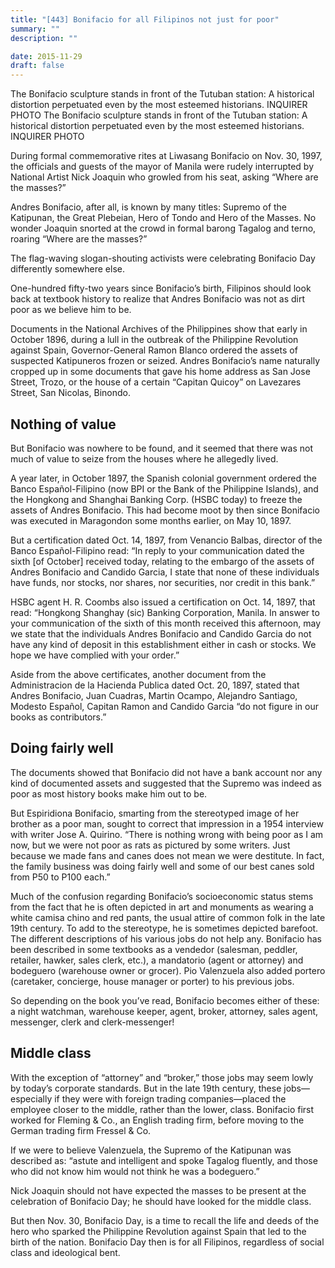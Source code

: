 ```yaml
---
title: "[443] Bonifacio for all Filipinos not just for poor"
summary: ""
description: ""

date: 2015-11-29
draft: false
---
```


The Bonifacio sculpture stands in front of the Tutuban station: A historical distortion perpetuated even by the most esteemed historians. INQUIRER PHOTO 
The Bonifacio sculpture stands in front of the Tutuban station: A historical distortion perpetuated even by the most esteemed historians. INQUIRER PHOTO

During formal commemorative rites at Liwasang Bonifacio on Nov. 30, 1997, the officials and guests of the mayor of Manila were rudely interrupted by National Artist Nick Joaquin who growled from his seat, asking “Where are the masses?”

Andres Bonifacio, after all, is known by many titles: Supremo of the Katipunan, the Great Plebeian, Hero of Tondo and Hero of the Masses. No wonder Joaquin snorted at the crowd in formal barong Tagalog and terno, roaring “Where are the masses?”

The flag-waving slogan-shouting activists were celebrating Bonifacio Day differently somewhere else.

One-hundred fifty-two years since Bonifacio’s birth, Filipinos should look back at textbook history to realize that Andres Bonifacio was not as dirt poor as we believe him to be.

Documents in the National Archives of the Philippines show that early in October 1896, during a lull in the outbreak of the Philippine Revolution against Spain, Governor-General Ramon Blanco ordered the assets of suspected Katipuneros frozen or seized. Andres Bonifacio’s name naturally cropped up in some documents that gave his home address as San Jose Street, Trozo, or the house of a certain “Capitan Quicoy” on Lavezares Street, San Nicolas, Binondo.

## Nothing of value

But Bonifacio was nowhere to be found, and it seemed that there was not much of value to seize from the houses where he allegedly lived.

A year later, in October 1897, the Spanish colonial government ordered the Banco Español-Filipino (now BPI or the Bank of the Philippine Islands), and the Hongkong and Shanghai Banking Corp. (HSBC today) to freeze the assets of Andres Bonifacio. This had become moot by then since Bonifacio was executed in Maragondon some months earlier, on May 10, 1897.

But a certification dated Oct. 14, 1897, from Venancio Balbas, director of the Banco Español-Filipino read: “In reply to your communication dated the sixth [of October] received today, relating to the embargo of the assets of Andres Bonifacio and Candido Garcia, I state that none of these individuals have funds, nor stocks, nor shares, nor securities, nor credit in this bank.”

HSBC agent H. R. Coombs also issued a certification on Oct. 14, 1897, that read: “Hongkong Shanghay (sic) Banking Corporation, Manila. In answer to your communication of the sixth of this month received this afternoon, may we state that the individuals Andres Bonifacio and Candido Garcia do not have any kind of deposit in this establishment either in cash or stocks. We hope we have complied with your order.”

Aside from the above certificates, another document from the Administracion de la Hacienda Publica dated Oct. 20, 1897, stated that Andres Bonifacio, Juan Cuadras, Martin Ocampo, Alejandro Santiago, Modesto Español, Capitan Ramon and Candido Garcia “do not figure in our books as contributors.”

## Doing fairly well

The documents showed that Bonifacio did not have a bank account nor any kind of documented assets and suggested that the Supremo was indeed as poor as most history books make him out to be.

But Espiridiona Bonifacio, smarting from the stereotyped image of her brother as a poor man, sought to correct that impression in a 1954 interview with writer Jose A. Quirino. “There is nothing wrong with being poor as I am now, but we were not poor as rats as pictured by some writers. Just because we made fans and canes does not mean we were destitute. In fact, the family business was doing fairly well and some of our best canes sold from P50 to P100 each.”

Much of the confusion regarding Bonifacio’s socioeconomic status stems from the fact that he is often depicted in art and monuments as wearing a white camisa chino and red pants, the usual attire of common folk in the late 19th century. To add to the stereotype, he is sometimes depicted barefoot. The different descriptions of his various jobs do not help any. Bonifacio has been described in some textbooks as a vendedor (salesman, peddler, retailer, hawker, sales clerk, etc.), a mandatorio (agent or attorney) and bodeguero (warehouse owner or grocer). Pio Valenzuela also added portero (caretaker, concierge, house manager or porter) to his previous jobs.

So depending on the book you’ve read, Bonifacio becomes either of these: a night watchman, warehouse keeper, agent, broker, attorney, sales agent, messenger, clerk and clerk-messenger!

## Middle class

With the exception of “attorney” and “broker,” those jobs may seem lowly by today’s corporate standards. But in the late 19th century, these jobs—especially if they were with foreign trading companies—placed the employee closer to the middle, rather than the lower, class. Bonifacio first worked for Fleming & Co., an English trading firm, before moving to the German trading firm Fressel & Co.

If we were to believe Valenzuela, the Supremo of the Katipunan was described as: “astute and intelligent and spoke Tagalog fluently, and those who did not know him would not think he was a bodeguero.”

Nick Joaquin should not have expected the masses to be present at the celebration of Bonifacio Day; he should have looked for the middle class.

But then Nov. 30, Bonifacio Day, is a time to recall the life and deeds of the hero who sparked the Philippine Revolution against Spain that led to the birth of the nation. Bonifacio Day then is for all Filipinos, regardless of social class and ideological bent.
